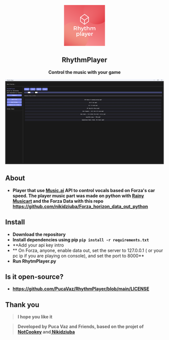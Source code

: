 <p align="center"><img src="https://github.com/PucaVaz/RhythmPlayer/blob/main/Logo.png" width="130px"></p>
<h2 align="center">RhythmPlayer</h2>
<p align="center"><b>Control the music with your game</b></p>
<kbd><img src="https://github.com/PucaVaz/RhythmPlayer/blob/main/printscreen.jpeg"></kbd>

## About
- **Player that use [Music.ai](music.ai) API to control vocals based on Forza's car speed. The player music part was made on python with [Rainy Musicart](https://github.com/NotCookey/Rainy) and the Forza Data with this repo
https://github.com/nikidziuba/Forza_horizon_data_out_python**

## Install
- **Download the repository**
- **Install dependencies using pip `pip install -r requirements.txt`**
- **Add your api key intro 
- ** On Forza, anyone, enable data out, set the server to 127.0.0.1 ( or your pc ip if you are playing on console), and set the port to 8000**
- **Run RhytmPlayer.py**

## Is it open-source?
- **https://github.com/PucaVaz/RhythmPlayer/blob/main/LICENSE**

## Thank you
> **I hope you like it**

> **Developed by Puca Vaz and Friends, based on the projet of [NotCookey](https://github.com/NotCookey) and[ Nikidziuba](https://github.com/nikidziuba/Forza_horizon_data_out_python)**
